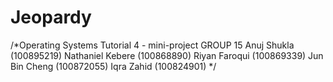 # Jeopardy
/*Operating Systems Tutorial 4 - mini-project
GROUP 15
Anuj Shukla (100895219)
Nathaniel Kebere (100868890)
Riyan Faroqui (100869339)
Jun Bin Cheng (100872055)
Iqra Zahid (100824901)
*/


